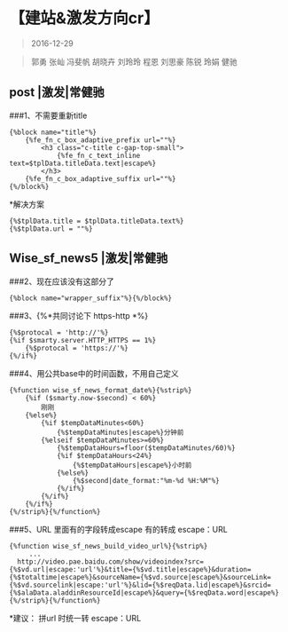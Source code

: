 # 【建站&激发方向cr】  

> 2016-12-29

> 郭勇 张屾 冯斐帆 胡晓卉 刘玲玲 程恩 刘思豪 陈锐 玲娟 健驰

## post |激发|常健驰

###1、不需要重新title
```
{%block name="title"%}
    {%fe_fn_c_box_adaptive_prefix url=""%}
        <h3 class="c-title c-gap-top-small">
            {%fe_fn_c_text_inline text=$tplData.titleData.text|escape%}
        </h3>
    {%fe_fn_c_box_adaptive_suffix url=""%}
{%/block%}
```
*解决方案

```
{%$tplData.title = $tplData.titleData.text%}
{%$tplData.url = ""%}
```
## Wise_sf_news5 |激发|常健驰

###2、现在应该没有这部分了

```
{%block name="wrapper_suffix"%}{%/block%}
```

###3、{%*共同讨论下 https-http *%}
```
{%$protocal = 'http://'%}
{%if $smarty.server.HTTP_HTTPS == 1%}
    {%$protocal = 'https://'%}
{%/if%}
```

###4、用公共base中的时间函数，不用自己定义
```
{%function wise_sf_news_format_date%}{%strip%}
    {%if ($smarty.now-$second) < 60%}
        刚刚
    {%else%}
        {%if $tempDataMinutes<60%}
            {%$tempDataMinutes|escape%}分钟前
        {%elseif $tempDataMinutes>=60%}
            {%$tempDataHours=floor($tempDataMinutes/60)%}
            {%if $tempDataHours<24%}
                {%$tempDataHours|escape%}小时前 
            {%else%}
                {%$second|date_format:"%m-%d %H:%M"%}
            {%/if%}
        {%/if%}
    {%/if%}
{%/strip%}{%/function%}
 ```

###5、URL 里面有的字段转成escape 有的转成 escape：URL
```
{%function wise_sf_news_build_video_url%}{%strip%} 
     ...
  http://video.pae.baidu.com/show/videoindex?src={%$vd.url|escape:'url'%}&title={%$vd.title|escape%}&duration={%$totaltime|escape%}&sourceName={%$vd.source|escape%}&sourceLink={%$vd.sourcelink|escape:'url'%}&lid={%$reqData.lid|escape%}&srcid={%$alaData.aladdinResourceId|escape%}&query={%$reqData.word|escape%}
{%/strip%}{%/function%}
```
*建议： 拼url 时统一转 escape：URL
